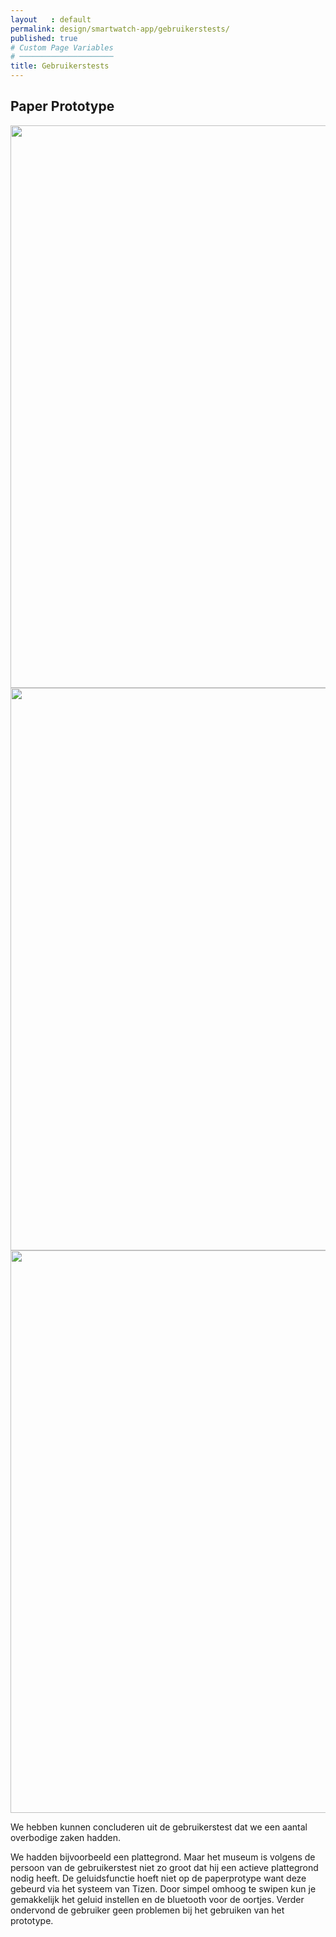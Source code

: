 ```yaml
---
layout   : default
permalink: design/smartwatch-app/gebruikerstests/
published: true
# Custom Page Variables
# ─────────────────────
title: Gebruikerstests
---
```


Paper Prototype
---------------
<img width="900px" src="../../../images/paperprototype1.jpg">
<img width="900px" src="../../../images/paperprototype2.jpg">
<img width="900px" src="../../../images/paperprototype3.jpg">

We hebben kunnen concluderen uit de gebruikerstest dat we een aantal overbodige zaken hadden.

We hadden bijvoorbeeld een plattegrond. Maar het museum is volgens de persoon van de gebruikerstest niet zo groot dat hij een actieve plattegrond nodig heeft.
De geluidsfunctie hoeft niet op de paperprotype want deze gebeurd via het systeem van Tizen. Door simpel omhoog te swipen kun je gemakkelijk het geluid instellen en de bluetooth voor de oortjes. 
Verder ondervond de gebruiker geen problemen bij het gebruiken van het prototype.